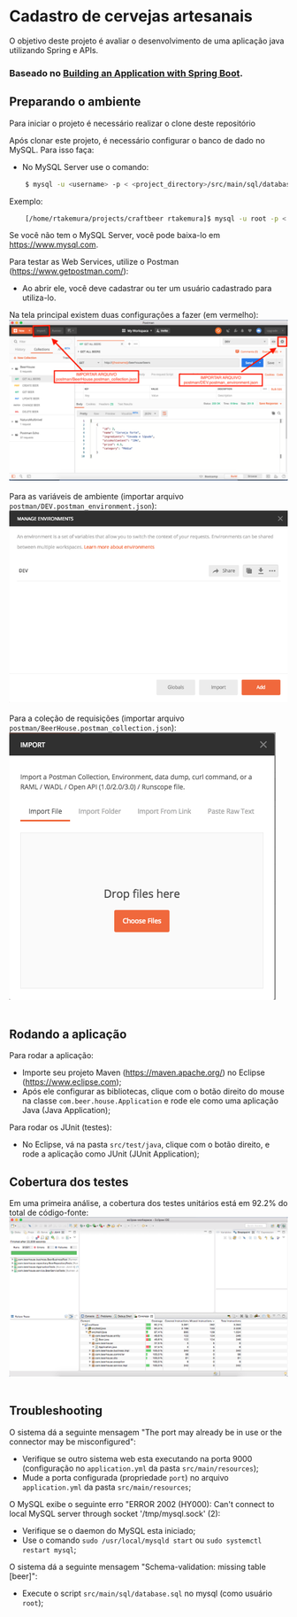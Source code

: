 # Cadastro de cervejas artesanais

O objetivo deste projeto é avaliar o desenvolvimento de uma aplicação java utilizando Spring e APIs.

### Baseado no [Building an Application with Spring Boot](https://spring.io/guides/gs/spring-boot/).


## Preparando o ambiente

Para iniciar o projeto é necessário realizar o clone deste repositório

Após clonar este projeto, é necessário configurar o banco de dado no MySQL. Para isso faça:

- No MySQL Server use o comando:

```bash
    $ mysql -u <username> -p < <project_directory>/src/main/sql/database.sql
```

Exemplo:

```bash
    [/home/rtakemura/projects/craftbeer rtakemura]$ mysql -u root -p < ./src/main/sql/database.sql
```

Se você não tem o MySQL Server, você pode baixa-lo em https://www.mysql.com.

Para testar as Web Services, utilize o Postman (https://www.getpostman.com/):

- Ao abrir ele, você deve cadastrar ou ter um usuário cadastrado para utiliza-lo.

Na tela principal existem duas configurações a fazer (em vermelho):
<br/>
![Main](docs/img/main.png)
<br/><br/>
Para as variáveis de ambiente (importar arquivo ``postman/DEV.postman_environment.json``):
<br/>
![Settings Environment](docs/img/settings_environment.png)
<br/><br/>
Para a coleção de requisições (importar arquivo ``postman/BeerHouse.postman_collection.json``):
<br/>
![Collection](docs/img/collection.png)
<br/><br/>

## Rodando a aplicação

Para rodar a aplicação:

- Importe seu projeto Maven (https://maven.apache.org/) no Eclipse (https://www.eclipse.com);
- Após ele configurar as bibliotecas, clique com o botão direito do mouse na classe ``com.beer.house.Application`` e rode ele como uma aplicação Java (Java Application);

Para rodar os JUnit (testes):

- No Eclipse, vá na pasta ``src/test/java``, clique com o botão direito, e rode a aplicação como JUnit (JUnit Application);

## Cobertura dos testes

Em uma primeira análise, a cobertura dos testes unitários está em 92.2% do total de código-fonte:
<br/>
![Cobertura](docs/img/cobertura.png)
<br/><br/>

## Troubleshooting

O sistema dá a seguinte mensagem "The port may already be in use or the connector may be misconfigured":

- Verifique se outro sistema web esta executando na porta 9000 (configuração no ``application.yml`` da pasta ``src/main/resources``);
- Mude a porta configurada (propriedade ``port``) no arquivo ``application.yml`` da pasta ``src/main/resources``;

O MySQL exibe o seguinte erro "ERROR 2002 (HY000): Can't connect to local MySQL server through socket '/tmp/mysql.sock' (2):

- Verifique se o daemon do MySQL esta iniciado;
- Use o comando ``sudo /usr/local/mysqld start`` ou ``sudo systemctl restart mysql``;

O sistema dá a seguinte mensagem "Schema-validation: missing table [beer]":

- Execute o script ``src/main/sql/database.sql`` no mysql (como usuário ``root``);
